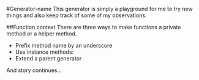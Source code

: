#Generator-name
This generator is simply a playground for me to try new things and also keep track of some of my observations.

##Function context
There are three ways to make functions a private method or a helper method.
* Prefix method name by an underscore
* Use instance methods:
* Extend a parent generator

And story continues...
